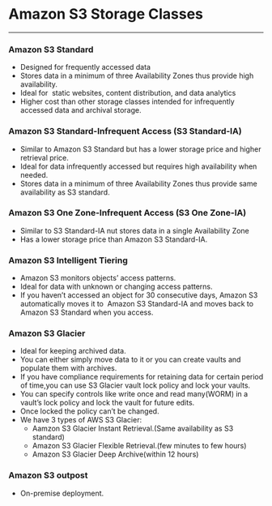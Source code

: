 # Amazon S3 Storage Classes

---

### Amazon S3 Standard

- Designed for frequently accessed data
- Stores data in a minimum of three Availability Zones thus provide high availability.
- Ideal for  static websites, content distribution, and data analytics
- Higher cost than other storage classes intended for infrequently accessed data and archival storage.

### Amazon S3 Standard-Infrequent Access (S3 Standard-IA)

- Similar to Amazon S3 Standard but has a lower storage price and higher retrieval price.
- Ideal for data infrequently accessed but requires high availability when needed.
- Stores data in a minimum of three Availability Zones thus provide same availability as S3 standard.

### Amazon S3 One Zone-Infrequent Access (S3 One Zone-IA)

- Similar to S3 Standard-IA nut stores data in a single Availability Zone
- Has a lower storage price than Amazon S3 Standard-IA.

### Amazon S3 Intelligent Tiering

- Amazon S3 monitors objects’ access patterns.
- Ideal for data with unknown or changing access patterns.
- If you haven’t accessed an object for 30 consecutive days, Amazon S3 automatically moves it to  Amazon S3 Standard-IA and moves back to Amazon S3 Standard when you access.

### Amazon S3 Glacier

- Ideal for keeping archived data.
- You can either simply move data to it or you can create vaults and populate them with archives.
- If you have compliance requirements for retaining data for certain period of time,you can use S3 Glacier vault lock policy and lock your vaults.
- You can specify controls like write once and read many(WORM) in a vault’s lock policy and lock the vault for future edits.
- Once locked the policy can’t be changed.
- We have 3 types of AWS S3 Glacier:
  - Aamzon S3 Glacier Instant Retrieval.(Same availability as S3 standard)
  - Amazon S3 Glacier Flexible Retrieval.(few minutes to few hours)
  - Amazon S3 Glacier Deep Archive(within 12 hours)

### Amazon S3 outpost

- On-premise deployment.
